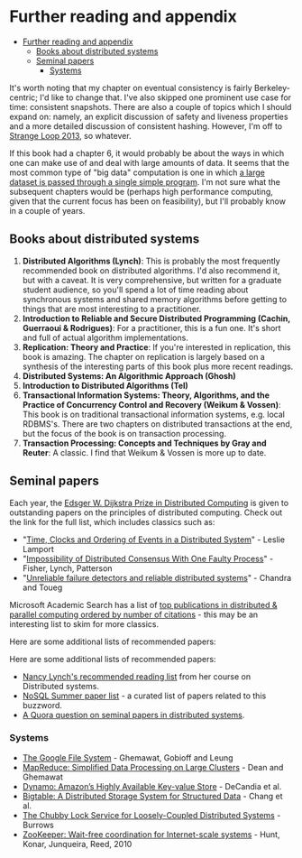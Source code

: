 # Further reading and appendix

- [Further reading and appendix](#further-reading-and-appendix)
  - [Books about distributed systems](#books-about-distributed-systems)
  - [Seminal papers](#seminal-papers)
    - [Systems](#systems)

It's worth noting that my chapter on eventual consistency is fairly Berkeley-centric; I'd like to change that. I've also skipped one prominent use case for time: consistent snapshots. There are also a couple of topics which I should expand on: namely, an explicit discussion of safety and liveness properties and a more detailed discussion of consistent hashing. However, I'm off to [Strange Loop 2013](https://thestrangeloop.com/), so whatever.

If this book had a chapter 6, it would probably be about the ways in which one can make use of and deal with large amounts of data. It seems that the most common type of "big data" computation is one in which [a large dataset is passed through a single simple program](http://en.wikipedia.org/wiki/SPMD). I'm not sure what the subsequent chapters would be (perhaps high performance computing, given that the current focus has been on feasibility), but I'll probably know in a couple of years.

## Books about distributed systems

1. **Distributed Algorithms (Lynch)**: This is probably the most frequently recommended book on distributed algorithms. I'd also recommend it, but with a caveat. It is very comprehensive, but written for a graduate student audience, so you'll spend a lot of time reading about synchronous systems and shared memory algorithms before getting to things that are most interesting to a practitioner.
2. **Introduction to Reliable and Secure Distributed Programming (Cachin, Guerraoui & Rodrigues)**: For a practitioner, this is a fun one. It's short and full of actual algorithm implementations.
3. **Replication: Theory and Practice**: If you're interested in replication, this book is amazing. The chapter on replication is largely based on a synthesis of the interesting parts of this book plus more recent readings.
4. **Distributed Systems: An Algorithmic Approach (Ghosh)**
5. **Introduction to Distributed Algorithms (Tel)**
6. **Transactional Information Systems: Theory, Algorithms, and the Practice of Concurrency Control and Recovery (Weikum & Vossen)**: This book is on traditional transactional information systems, e.g. local RDBMS's. There are two chapters on distributed transactions at the end, but the focus of the book is on transaction processing.
7. **Transaction Processing: Concepts and Techniques by Gray and Reuter**: A classic. I find that Weikum & Vossen is more up to date.

## Seminal papers

Each year, the [Edsger W. Dijkstra Prize in Distributed Computing](http://en.wikipedia.org/wiki/Dijkstra_Prize) is given to outstanding papers on the principles of distributed computing. Check out the link for the full list, which includes classics such as:

- "[Time, Clocks and Ordering of Events in a Distributed System](http://research.microsoft.com/users/lamport/pubs/time-clocks.pdf)" - Leslie Lamport
- "[Impossibility of Distributed Consensus With One Faulty Process](http://theory.lcs.mit.edu/tds/papers/Lynch/jacm85.pdf)" - Fisher, Lynch, Patterson
- "[Unreliable failure detectors and reliable distributed systems](http://scholar.google.com/scholar?q=Unreliable+Failure+Detectors+for+Reliable+Distributed+Systems)" - Chandra and Toueg

Microsoft Academic Search has a list of [top publications in distributed & parallel computing ordered by number of citations](http://libra.msra.cn/RankList?entitytype=1&topDomainID=2&subDomainID=16&last=0&start=1&end=100) - this may be an interesting list to skim for more classics.

Here are some additional lists of recommended papers:

Here are some additional lists of recommended papers:

- [Nancy Lynch's recommended reading list](http://courses.csail.mit.edu/6.852/08/handouts/handout3.pdf) from her course on Distributed systems.
- [NoSQL Summer paper list](http://nosqlsummer.org/papers) - a curated list of papers related to this buzzword.
- [A Quora question on seminal papers in distributed systems](http://www.quora.com/What-are-the-seminal-papers-in-distributed-systems-Why).

### Systems

- [The Google File System](http://research.google.com/archive/gfs.html) - Ghemawat, Gobioff and Leung
- [MapReduce: Simplified Data Processing on Large Clusters](http://research.google.com/archive/mapreduce.html) - Dean and Ghemawat
- [Dynamo: Amazon’s Highly Available Key-value Store](http://scholar.google.com/scholar?q=Dynamo%3A+Amazon%27s+Highly+Available+Key-value+Store) - DeCandia et al.
- [Bigtable: A Distributed Storage System for Structured Data](http://research.google.com/archive/bigtable.html) - Chang et al.
- [The Chubby Lock Service for Loosely-Coupled Distributed Systems](http://research.google.com/archive/chubby.html) - Burrows
- [ZooKeeper: Wait-free coordination for Internet-scale systems](http://labs.yahoo.com/publication/zookeeper-wait-free-coordination-for-internet-scale-systems/) - Hunt, Konar, Junqueira, Reed, 2010